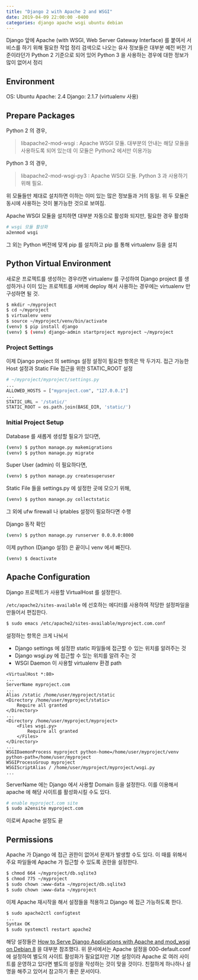 ```yaml
---
title: "Django 2 with Apache 2 and WSGI"
date: 2019-04-09 22:00:00 -0400
categories: django apache wsgi ubuntu debian
---
```

Django 앞에 Apache (with WSGI, Web Server Gateway Interface) 를 붙여서 서비스를 하기 위해 필요한 작업 정리
검색으로 나오는 유사 정보들은 대부분 예전 버전 기준이라던가 Python 2 기준으로 되어 있어 Python 3 을 사용하는 경우에 대한 정보가 많이 없어서 정리

## Environment
OS: Ubuntu
Apache: 2.4
Django: 2.1.7 (virtualenv 사용)

## Prepare Packages
Python 2 의 경우,
> libapache2-mod-wsgi : Apache WSGI 모듈. 대부분의 안내는 해당 모듈을 사용하도록 되어 있는데 이 모듈은 Python2 에서만 이용가능  

Python 3 의 경우,
> libapache2-mod-wsgi-py3 : Apache WSGI 모듈. Python 3 과 사용하기 위해 필요.  

위 모듈들만 제대로 설치하면 이하는 이미 있는 많은 정보들과 거의 동일.
위 두 모듈은 동시에 사용하는 것이 불가능한 것으로 보여짐.

Apache WSGI 모듈을 설치하면  대부분 자동으로 활성화 되지만, 필요한 경우 활성화

``` bash
# wsgi 모듈 활성화
a2enmod wsgi
```

그 외는 Python 버전에 맞게 pip 를 설치하고 pip 를 통해 virtualenv 등을 설치

## Python Virtual Environment
새로운 프로젝트를 생성하는 경우라면 virtualenv 를 구성하여 Django project 를 생성하거나 이미 있는 프로젝트를 서버에 deploy 해서 사용하는 경우에는 virtualenv 만 구성하면 될 것.

``` bash
$ mkdir ~/myproject
$ cd ~/myproject
$ virtualenv venv
$ source ~/myproject/venv/bin/activate
(venv) $ pip install django
(venv) $ (venv) django-admin startproject myproject ~/myproject
```

### Project Settings
이제 Django project 의 settings 설정
설정이 필요한 항목은 딱 두가지.
접근 가능한 Host 설정과 Static File 접근을 위한 STATIC_ROOT 설정

``` python
# ~/myproject/myproject/settings.py
...
ALLOWED_HOSTS = ["myproject.com", "127.0.0.1"]
...
STATIC_URL = '/static/'
STATIC_ROOT = os.path.join(BASE_DIR, 'static/')
```

### Initial Project Setup
Database 를 새롭게 생성할 필요가 있다면,

``` bash
(venv) $ python manage.py makemigrations
(venv) $ python manage.py migrate
```

Super User (admin) 이 필요하다면,

``` bash
(venv) $ python manage.py createsuperuser 
```

Static File 들을 settings.py 에 설정한 곳에 모으기 위해,

``` bash
(venv) $ python manage.py collectstatic
```

그 외에 ufw firewall 나 iptables 설정이 필요하다면 수행

Django 동작 확인

``` bash
(venv) $ python manage.py runserver 0.0.0.0:8000
```

이제 python (Django 설정) 은 끝이니 venv 에서 빠진다.

``` bash
(venv) $ deactivate
```

## Apache Configuration
Django 프로젝트가 사용할 VirtualHost 를 설정한다.

`/etc/apache2/sites-available` 에 선호하는 에디터를 사용하여 적당한 설정파일을 만들어서 편집한다. 

``` bash
$ sudo emacs /etc/apache2/sites-available/myproject.com.conf
```

설정하는 항목은 크게 나눠서
* Django settings 에 설정한 static 파일들에 접근할 수 있는 위치를 알려주는 것
* Django wsgi.py 에 접근할 수 있는 위치를 알려 주는 것
* WSGI Daemon 이 사용할 virtualenv 환경 path

```
<VirtualHost *:80>
...
ServerName myproject.com
...
Alias /static /home/user/myproject/static
<Directory /home/user/myproject/static>
    Require all granted
</Directory>
...
<Directory /home/user/myproject/myproject>
    <Files wsgi.py>
        Require all granted
    </Files>
</Directory>
...
WSGIDaemonProcess myproject python-home=/home/user/myproject/venv python-path=/home/user/myproject
WSGIProcessGroup myproject
WSGIScriptAlias / /home/user/myproject/myproject/wsgi.py
...
```

ServerName 에는 Django 에서 사용할 Domain 등을 설정한다.
이를 이용해서 apache 에 해당 사이트를 활성화시킬 수도 있다.

``` bash
# enable myproject.com site
$ sudo a2ensite myproject.com
```

이로써 Apache 설정도 끝

## Permissions
Apache 가 Django 에 접근 권한이 없어서 문제가 발생할 수도 있다.
이 때를 위해서 주요 파일들에 Apache 가 접근할 수 있도록 권한을 설정한다.

``` bash
$ chmod 664 ~/myproject/db.sqlite3
$ chmod 775 ~/myproject
$ sudo chown :www-data ~/myproject/db.sqlite3
$ sudo chown :www-data ~/myproject
```

이제 Apache 재시작을 해서 설정들을 적용하고 Django 에 접근 가능하도록 한다.

``` bash
$ sudo apache2ctl configtest
...
Syntax OK
$ sudo systemctl restart apache2
```

해당 설정들은 [How to Serve Django Applications with Apache and mod_wsgi on Debian 8](https://www.digitalocean.com/community/tutorials/how-to-serve-django-applications-with-apache-and-mod_wsgi-on-debian-8) 을 대부분 참조했다.
위 문서에서는 Apache 설정을 000-default.conf 에 설정하여 별도의 사이트 활성화가 필요없지만 기본 설정이라 Apache 로 여러 사이트를 운영하고 있다면 별도의 설정을 작성하는 것이 맞을 것이다. 친절하게 하나하나 설명을 해주고 있어서 참고하기 좋은 문서이다.
